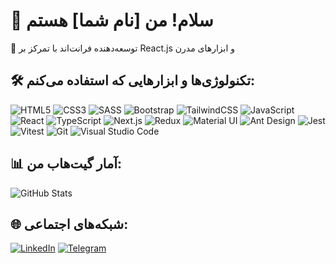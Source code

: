 # 👋 سلام! من [نام شما] هستم

🎯 توسعه‌دهنده فرانت‌اند با تمرکز بر React.js و ابزارهای مدرن

## 🛠 تکنولوژی‌ها و ابزارهایی که استفاده می‌کنم:

![HTML5](https://img.shields.io/badge/HTML5-E34F26?style=for-the-badge&logo=html5&logoColor=white)
![CSS3](https://img.shields.io/badge/CSS3-1572B6?style=for-the-badge&logo=css3&logoColor=white)
![SASS](https://img.shields.io/badge/SASS-CC6699?style=for-the-badge&logo=sass&logoColor=white)
![Bootstrap](https://img.shields.io/badge/Bootstrap-563D7C?style=for-the-badge&logo=bootstrap&logoColor=white)
![TailwindCSS](https://img.shields.io/badge/TailwindCSS-38B2AC?style=for-the-badge&logo=tailwind-css&logoColor=white)
![JavaScript](https://img.shields.io/badge/JavaScript-F7DF1E?style=for-the-badge&logo=javascript&logoColor=black)
![React](https://img.shields.io/badge/React-20232A?style=for-the-badge&logo=react&logoColor=61DAFB)
![TypeScript](https://img.shields.io/badge/TypeScript-007ACC?style=for-the-badge&logo=typescript&logoColor=white)
![Next.js](https://img.shields.io/badge/Next.js-000000?style=for-the-badge&logo=next.js&logoColor=white)
![Redux](https://img.shields.io/badge/Redux-764ABC?style=for-the-badge&logo=redux&logoColor=white)
![Material UI](https://img.shields.io/badge/Material--UI-0081CB?style=for-the-badge&logo=mui&logoColor=white)
![Ant Design](https://img.shields.io/badge/Ant--Design-0170FE?style=for-the-badge&logo=ant-design&logoColor=white)
![Jest](https://img.shields.io/badge/Jest-C21325?style=for-the-badge&logo=jest&logoColor=white)
![Vitest](https://img.shields.io/badge/Vitest-6E9F18?style=for-the-badge&logo=vitest&logoColor=white)
![Git](https://img.shields.io/badge/Git-F05032?style=for-the-badge&logo=git&logoColor=white)
![Visual Studio Code](https://img.shields.io/badge/VS%20Code-007ACC?style=for-the-badge&logo=visual-studio-code&logoColor=white)

## 📊 آمار گیت‌هاب من:

![GitHub Stats](https://github-readme-stats.vercel.app/api?username=yourusername&show_icons=true&theme=dark)

## 🌐 شبکه‌های اجتماعی:

[![LinkedIn](https://img.shields.io/badge/LinkedIn-blue?logo=linkedin&logoColor=white)](https://www.linkedin.com/in/yourusername)
[![Telegram](https://img.shields.io/badge/Telegram-2CA5E0?logo=telegram&logoColor=white)](https://t.me/yourusername)
